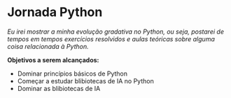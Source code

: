 # Jornada Python
_Eu irei mostrar a minha evolução gradativa no Python, ou seja, postarei de tempos em tempos exercícios resolvidos e aulas teóricas sobre alguma coisa relacionada à Python._

**Objetivos a serem alcançados:**
- Dominar princípios básicos de Python
- Começar a estudar blibiotecas de IA no Python
- Dominar as blibiotecas de IA
